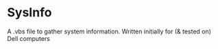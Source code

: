 # SysInfo
A .vbs file to gather system information. Written initially for (&amp; tested on) Dell computers

